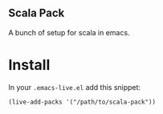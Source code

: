 ## Scala Pack

A bunch of setup for scala in emacs.

# Install

In your `.emacs-live.el` add this snippet:
```elisp
(live-add-packs '("/path/to/scala-pack"))
```
